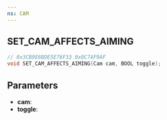 ```yaml
---
ns: CAM
---
```

## SET_CAM_AFFECTS_AIMING

```c
// 0x3CB9E8BDE5E76F33 0x0C74F9AF
void SET_CAM_AFFECTS_AIMING(Cam cam, BOOL toggle);
```

## Parameters
* **cam**:
* **toggle**:

